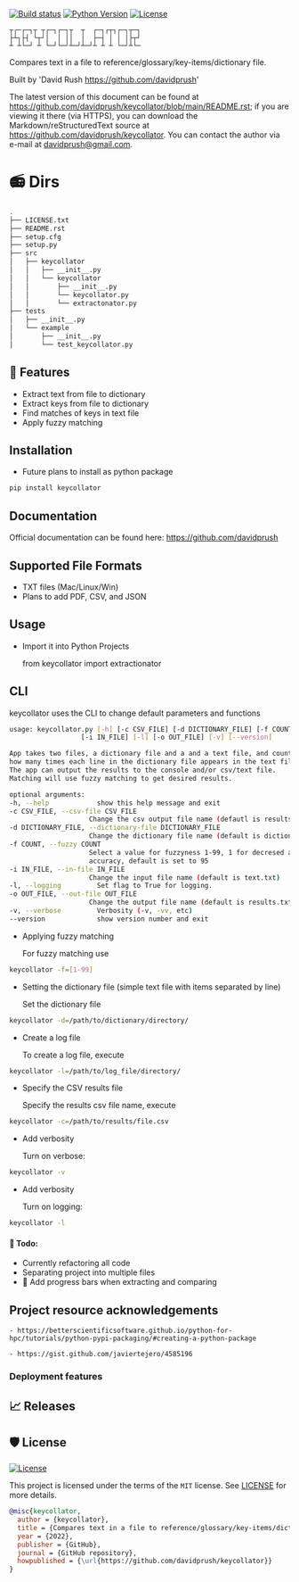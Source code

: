 <div align="left">

[![Build status](https://github.com/davidprush/keycollator/workflows/build/badge.svg?branch=master&event=push)](https://github.com/davidprush/keycollator/actions?query=workflow%3Abuild)
[![Python Version](https://img.shields.io/pypi/pyversions/keycollator.svg)](https://pypi.org/project/keycollator/)
[![License](https://img.shields.io/github/license/davidprush/keycollator)](https://github.com/davidprush/keycollator/blob/master/LICENSE)
```
┬┌─┌─┐┬ ┬┌─┐┌─┐┬  ┬  ┌─┐┌┬┐┌─┐┬─┐
├┴┐├┤ └┬┘│  │ ││  │  ├─┤ │ │ │├┬┘
┴ ┴└─┘ ┴ └─┘└─┘┴─┘┴─┘┴ ┴ ┴ └─┘┴└─
```
Compares text in a file to reference/glossary/key-items/dictionary file.

Built by 'David Rush <https://github.com/davidprush>'

The latest version of this document can be found at
<https://github.com/davidprush/keycollator/blob/main/README.rst>; 
if you are viewing it there (via HTTPS), you can download 
the Markdown/reStructuredText source at 
<https://github.com/davidprush/keycollator>. You can contact 
the author via e-mail at <davidprush@gmail.com>.

# 📻 Dirs
```bash
.
├── LICENSE.txt
├── README.rst
├── setup.cfg
├── setup.py
├── src
│   ├── keycollator
│   │   ├── __init__.py
│   │   └── keycollator
│   │       ├── __init__.py
│   │       └── keycollator.py
│   │       └── extractonator.py
├── tests
│   ├── __init__.py
│   └── example
│       ├── __init__.py
│       └── test_keycollator.py
```

## 🚀 Features

- Extract text from file to dictionary
- Extract keys from file to dictionary
- Find matches of keys in text file
- Apply fuzzy matching

## Installation

- Future plans to install as python package

```bash
pip install keycollator
```

## Documentation

Official documentation can be found here:
https://github.com/davidprush

## Supported File Formats

- TXT files (Mac/Linux/Win)
- Plans to add PDF, CSV, and JSON

## Usage

- Import it into Python Projects

    from keycollator import extractionator

## CLI

keycollator uses the CLI to change default parameters and functions

```bash
usage: keycollator.py [-h] [-c CSV_FILE] [-d DICTIONARY_FILE] [-f COUNT] 
                  [-i IN_FILE] [-l] [-o OUT_FILE] [-v] [--version]

App takes two files, a dictionary file and a and a text file, and counts 
how many times each line in the dictionary file appears in the text file.
The app can output the results to the console and/or csv/text file. 
Matching will use fuzzy matching to get desired results.

optional arguments:
-h, --help            show this help message and exit
-c CSV_FILE, --csv-file CSV_FILE
                    Change the csv output file name (defautl is results.csv)
-d DICTIONARY_FILE, --dictionary-file DICTIONARY_FILE
                    Change the dictionary file name (default is dictionary.txt)
-f COUNT, --fuzzy COUNT
                    Select a value for fuzzyness 1-99, 1 for decresed accuracy, 99 for increased
                    accuracy, default is set to 95
-i IN_FILE, --in-file IN_FILE
                    Change the input file name (default is text.txt)
-l, --logging         Set flag to True for logging.
-o OUT_FILE, --out-file OUT_FILE
                    Change the output file name (default is results.txt)
-v, --verbose         Verbosity (-v, -vv, etc)
--version             show version number and exit
```

- Applying fuzzy matching

    For fuzzy matching use

```bash
keycollator -f=[1-99]
```

- Setting the dictionary file (simple text file with items separated by line)

    Set the dictionary file

```bash
keycollator -d=/path/to/dictionary/directory/
```

- Create a log file

    To create a log file, execute

```bash
keycollator -l=/path/to/log_file/directory/
```

- Specify the CSV results file

    Specify the results csv file name, execute

```bash
keycollator -c=/path/to/results/file.csv
```

- Add verbosity

    Turn on verbose:

```bash
keycollator -v
```

- Add verbosity

    Turn on logging:

```bash
keycollator -l
```

#### 🎯 Todo:

   - Currently refactoring all code
   - Separating project into multiple files
   - 🙂 Add progress bars when extracting and comparing

## Project resource acknowledgements

    - https://betterscientificsoftware.github.io/python-for-hpc/tutorials/python-pypi-packaging/#creating-a-python-package

    - https://gist.github.com/javiertejero/4585196

### Deployment features


## 📈 Releases


## 🛡 License

[![License](https://img.shields.io/github/license/davidprush/keycollator)](https://github.com/davidprush/keycollator/blob/master/LICENSE)

This project is licensed under the terms of the `MIT` license. See [LICENSE](https://github.com/davidprush/keycollator/blob/master/LICENSE) for more details.

```bibtex
@misc{keycollator,
  author = {keycollator},
  title = {Compares text in a file to reference/glossary/key-items/dictionary file.},
  year = {2022},
  publisher = {GitHub},
  journal = {GitHub repository},
  howpublished = {\url{https://github.com/davidprush/keycollator}}
}
```
